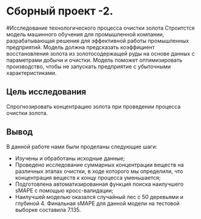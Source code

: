 # Сборный проект -2. 
#Исследование технологического процесса очистки золота
Строитстся модель машинного обучения для промышленной компании, разрабатывающая решения для эффективной работы промышленных предприятий. Модель должна предсказать коэффициент восстановления золота из золотосодержащей руды на основе данных с параметрами добычи и очистки. Модель поможет оптимизировать производство, чтобы не запускать предприятие с убыточными характеристиками.

## Цель исследования
Спрогнозировать концентрацию золота при проведении процесса очистки золота.

## Вывод
В данной работе нами были проделаны следующие шаги:

- Изучены и обработаны исходные данные;
- Проведено исследование суммарных концентрации веществ на различных этапах очистки, в ходе которого мы определили, что концентрация веществ к концу процесса уменьшается;
- Подготовлена автоматизированная функция поиска наилучшего sMAPE с помощью кросс-валидации;
- Наилучшей моделью оказался случайный лес с 50 деревьями и глубиной 4. Финальная sMAPE для данной модели на тестовой выборке составила 7.135.
